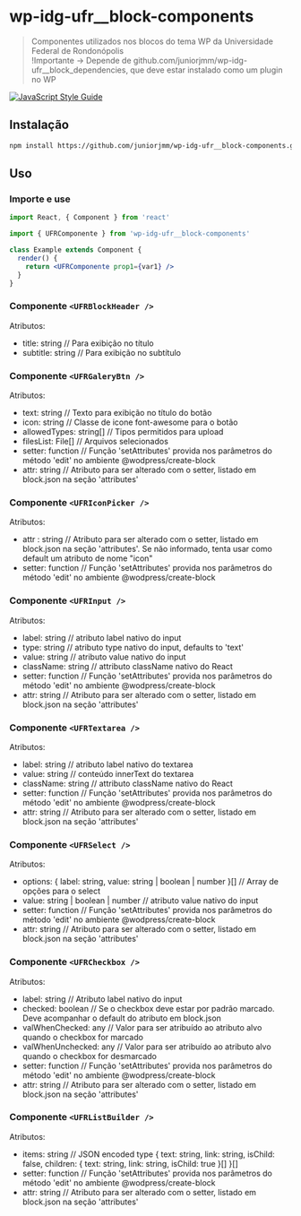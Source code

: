 # wp-idg-ufr__block-components

> Componentes utilizados nos blocos do tema WP da Universidade Federal de Rondonópolis <br />
> !Importante -> Depende de github.com/juniorjmm/wp-idg-ufr__block_dependencies, que deve estar instalado como um plugin no WP

[![JavaScript Style Guide](https://img.shields.io/badge/code_style-standard-brightgreen.svg)](https://standardjs.com)

## Instalação

```bash
npm install https://github.com/juniorjmm/wp-idg-ufr__block-components.git#<version>
```

## Uso

### Importe e use
```jsx
import React, { Component } from 'react'

import { UFRComponente } from 'wp-idg-ufr__block-components'

class Example extends Component {
  render() {
    return <UFRComponente prop1={var1} />
  }
}
```

### Componente ```<UFRBlockHeader /> ```
Atributos:
  - title: string // Para exibição no título
  - subtitle: string // Para exibição no subtítulo

### Componente ```<UFRGaleryBtn /> ```
Atributos:
- text: string // Texto para exibição no título do botão
- icon: string // Classe de icone font-awesome para o botão
- allowedTypes: string[] // Tipos permitidos para upload
- filesList: File[] // Arquivos selecionados
- setter: function // Função 'setAttributes' provida nos parâmetros do método 'edit' no ambiente @wodpress/create-block
- attr: string // Atributo para ser alterado com o setter, listado em block.json na seção 'attributes'

### Componente ```<UFRIconPicker /> ```
Atributos:
- attr : string // Atributo para ser alterado com o setter, listado em block.json na seção 'attributes'. Se não informado, tenta usar como default um atributo de nome "icon"
- setter: function // Função 'setAttributes' provida nos parâmetros do método 'edit' no ambiente @wodpress/create-block

### Componente ```<UFRInput /> ```
Atributos:
- label: string // atributo label nativo do input
- type: string // atributo type nativo do input, defaults to 'text'
- value: string // atributo value nativo do input
- className: string // attributo className nativo do React
- setter: function // Função 'setAttributes' provida nos parâmetros do método 'edit' no ambiente @wodpress/create-block
- attr: string // Atributo para ser alterado com o setter, listado em block.json na seção 'attributes'

### Componente ```<UFRTextarea /> ```
Atributos:
- label: string // atributo label nativo do textarea
- value: string // conteúdo innerText do textarea
- className: string // attributo className nativo do React
- setter: function // Função 'setAttributes' provida nos parâmetros do método 'edit' no ambiente @wodpress/create-block
- attr: string // Atributo para ser alterado com o setter, listado em block.json na seção 'attributes'

### Componente ```<UFRSelect /> ```
Atributos:
- options: { label: string, value: string | boolean | number }[] // Array de opções para o select
- value: string | boolean | number // atributo value nativo do input
- setter: function // Função 'setAttributes' provida nos parâmetros do método 'edit' no ambiente @wodpress/create-block
- attr: string // Atributo para ser alterado com o setter, listado em block.json na seção 'attributes'

### Componente ```<UFRCheckbox /> ```
Atributos:
- label: string // Atributo label nativo do input
- checked: boolean // Se o checkbox deve estar por padrão marcado. Deve acompanhar o default do atributo em block.json
- valWhenChecked: any // Valor para ser atribuído ao atributo alvo quando o checkbox for marcado
- valWhenUnchecked: any // Valor para ser atribuído ao atributo alvo quando o checkbox for desmarcado
- setter: function // Função 'setAttributes' provida nos parâmetros do método 'edit' no ambiente @wodpress/create-block
- attr: string // Atributo para ser alterado com o setter, listado em block.json na seção 'attributes'

### Componente ```<UFRListBuilder /> ```
Atributos:
- items: string // JSON encoded type { text: string, link: string, isChild: false, children: { text: string, link: string, isChild: true }[] }[]
- setter: function // Função 'setAttributes' provida nos parâmetros do método 'edit' no ambiente @wodpress/create-block
- attr: string // Atributo para ser alterado com o setter, listado em block.json na seção 'attributes'
